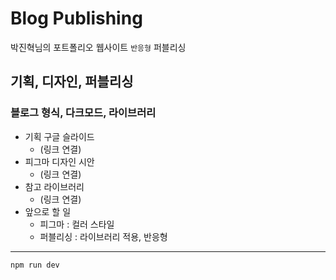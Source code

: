 # Blog Publishing

박진혁님의 포트폴리오 웹사이트 `반응형` 퍼블리싱

## 기획, 디자인, 퍼블리싱

### 블로그 형식, 다크모드, 라이브러리

- 기획 구글 슬라이드
  - (링크 연결)
- 피그마 디자인 시안
  - (링크 연결)
- 참고 라이브러리
  - (링크 연결)
- 앞으로 할 일
  - 피그마 : 컬러 스타일
  - 퍼블리싱 : 라이브러리 적용, 반응형

---

```
npm run dev
```
